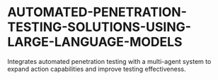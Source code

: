 # AUTOMATED-PENETRATION-TESTING-SOLUTIONS-USING-LARGE-LANGUAGE-MODELS
Integrates automated penetration testing with a multi-agent system to expand action capabilities and improve testing effectiveness.
